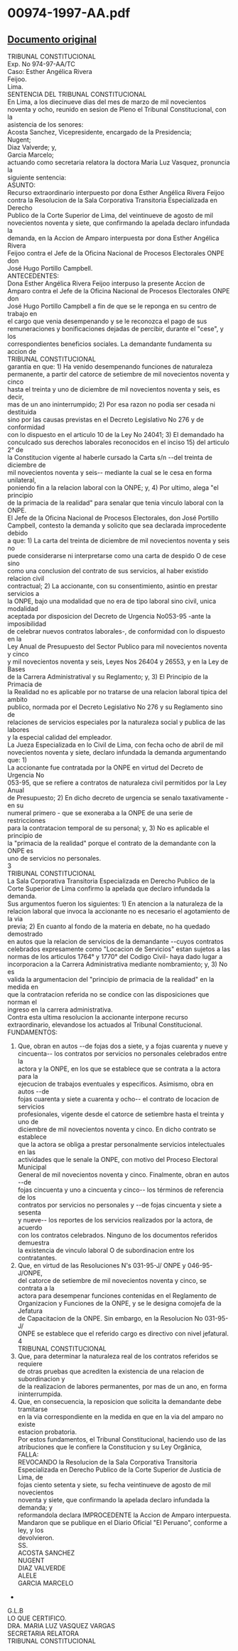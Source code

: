 
00974-1997-AA.pdf
=================
  
[Documento original](https://tc.gob.pe/jurisprudencia/1998/00974-1997-AA.pdf)  
---  
TRIBUNAL CONSTITUCIONAL  
Exp. No 974-97-AA/TC  
Caso: Esther Angélica Rivera  
Feijoo.  
Lima.  
SENTENCIA DEL TRIBUNAL CONSTITUCIONAL  
En Lima, a los diecinueve dias del mes de marzo de mil novecientos  
noventa y ocho, reunido en sesion de Pleno el Tribunal Constitucional, con la  
asistencia de los senores:  
Acosta Sanchez, Vicepresidente, encargado de la Presidencia;  
Nugent;  
Diaz Valverde; y,  
Garcia Marcelo;  
actuando como secretaria relatora la doctora Maria Luz Vasquez, pronuncia la  
siguiente sentencia:  
ASUNTO:  
Recurso extraordinario interpuesto por dona Esther Angélica Rivera Feijoo  
contra la Resolucion de la Sala Corporativa Transitoria Especializada en Derecho  
Publico de la Corte Superior de Lima, del veintinueve de agosto de mil  
novecientos noventa y siete, que confirmando la apelada declaro infundada la  
demanda, en la Accion de Amparo interpuesta por dona Esther Angélica Rivera  
Feijoo contra el Jefe de la Oficina Nacional de Procesos Electorales ONPE don  
José Hugo Portillo Campbell.  
ANTECEDENTES:  
Dona Esther Angélica Rivera Feijoo interpuso la presente Accion de  
Amparo contra el Jefe de la Oficina Nacional de Procesos Electorales ONPE don  
José Hugo Portillo Campbell a fin de que se le reponga en su centro de trabajo en  
el cargo que venia desempenando y se le reconozca el pago de sus  
remuneraciones y bonificaciones dejadas de percibir, durante el "cese", y los  
correspondientes beneficios sociales. La demandante fundamenta su accion de  
TRIBUNAL CONSTITUCIONAL  
garantia en que: 1) Ha venido desempenando funciones de naturaleza  
permanente, a partir del catorce de setiembre de mil novecientos noventa y cinco  
hasta el treinta y uno de diciembre de mil novecientos noventa y seis, es decir,  
mas de un ano ininterrumpido; 2) Por esa razon no podia ser cesada ni destituida  
sino por las causas previstas en el Decreto Legislativo No 276 y de conformidad  
con lo dispuesto en el articulo 10 de la Ley No 24041; 3) El demandado ha  
conculcado sus derechos laborales reconocidos en el inciso 15) del articulo 2° de  
la Constitucion vigente al haberle cursado la Carta s/n --del treinta de diciembre de  
mil novecientos noventa y seis-- mediante la cual se le cesa en forma unilateral,  
poniendo fin a la relacion laboral con la ONPE; y, 4) Por ultimo, alega "el principio  
de la primacia de la realidad" para senalar que tenia vinculo laboral con la ONPE.  
El Jefe de la Oficina Nacional de Procesos Electorales, don José Portillo  
Campbell, contesto la demanda y solicito que sea declarada improcedente debido  
a que: 1) La carta del treinta de diciembre de mil novecientos noventa y seis no  
puede considerarse ni interpretarse como una carta de despido O de cese sino  
como una conclusion del contrato de sus servicios, al haber existido relacion civil  
contractual; 2) La accionante, con su consentimiento, asintio en prestar servicios a  
la ONPE, bajo una modalidad que no era de tipo laboral sino civil, unica modalidad  
aceptada por disposicion del Decreto de Urgencia No053-95 -ante la imposibilidad  
de celebrar nuevos contratos laborales-, de conformidad con lo dispuesto en la  
Ley Anual de Presupuesto del Sector Publico para mil novecientos noventa y cinco  
y mil novecientos noventa y seis, Leyes Nos 26404 y 26553, y en la Ley de Bases  
de la Carrera Administratival y su Reglamento; y, 3) El Principio de la Primacia de  
la Realidad no es aplicable por no tratarse de una relacion laboral tipica del ambito  
publico, normada por el Decreto Legislativo No 276 y su Reglamento sino de  
relaciones de servicios especiales por la naturaleza social y publica de las labores  
y la especial calidad del empleador.  
La Jueza Especializada en lo Civil de Lima, con fecha ocho de abril de mil  
novecientos noventa y siete, declaro infundada la demanda argumentando que: 1)  
La accionante fue contratada por la ONPE en virtud del Decreto de Urgencia No  
053-95, que se refiere a contratos de naturaleza civil permitidos por la Ley Anual  
de Presupuesto; 2) En dicho decreto de urgencia se senalo taxativamente -en su  
numeral primero - que se exoneraba a la ONPE de una serie de restricciones  
para la contratacion temporal de su personal; y, 3) No es aplicable el principio de  
la "primacia de la realidad" porque el contrato de la demandante con la ONPE es  
uno de servicios no personales.  
3  
TRIBUNAL CONSTITUCIONAL  
La Sala Corporativa Transitoria Especializada en Derecho Publico de la  
Corte Superior de Lima confirmo la apelada que declaro infundada la demanda.  
Sus argumentos fueron los siguientes: 1) En atencion a la naturaleza de la  
relacion laboral que invoca la accionante no es necesario el agotamiento de la via  
previa; 2) En cuanto al fondo de la materia en debate, no ha quedado demostrado  
en autos que la relacion de servicios de la demandante --cuyos contratos  
celebrados expresamente como "Locacion de Servicios" estan sujetos a las  
normas de los articulos 1764° y 1770° del Codigo Civil- haya dado lugar a  
incorporacion a la Carrera Administrativa mediante nombramiento; y, 3) No es  
valida la argumentacion del "principio de primacia de la realidad" en la medida en  
que la contratacion referida no se condice con las disposiciones que norman el  
ingreso en la carrera administrativa.  
Contra esta ultima resolucion la accionante interpone recurso  
extraordinario, elevandose los actuados al Tribunal Constitucional.  
FUNDAMENTOS:  
1. Que, obran en autos --de fojas dos a siete, y a fojas cuarenta y nueve y  
cincuenta-- los contratos por servicios no personales celebrados entre la  
actora y la ONPE, en los que se establece que se contrata a la actora para la  
ejecucion de trabajos eventuales y especificos. Asimismo, obra en autos --de  
fojas cuarenta y siete a cuarenta y ocho-- el contrato de locacion de servicios  
profesionales, vigente desde el catorce de setiembre hasta el treinta y uno de  
diciembre de mil novecientos noventa y cinco. En dicho contrato se establece  
que la actora se obliga a prestar personalmente servicios intelectuales en las  
actividades que le senale la ONPE, con motivo del Proceso Electoral Municipal  
General de mil novecientos noventa y cinco. Finalmente, obran en autos --de  
fojas cincuenta y uno a cincuenta y cinco-- los términos de referencia de los  
contratos por servicios no personales y --de fojas cincuenta y siete a sesenta  
y nueve-- los reportes de los servicios realizados por la actora, de acuerdo  
con los contratos celebrados. Ninguno de los documentos referidos demuestra  
la existencia de vinculo laboral O de subordinacion entre los contratantes.  
2. Que, en virtud de las Resoluciones N's 031-95-J/ ONPE y 046-95-J/ONPE,  
del catorce de setiembre de mil novecientos noventa y cinco, se contrata a la  
actora para desempenar funciones contenidas en el Reglamento de  
Organizacion y Funciones de la ONPE, y se le designa comojefa de la Jefatura  
de Capacitacion de la ONPE. Sin embargo, en la Resolucion No 031-95-J/  
ONPE se establece que el referido cargo es directivo con nivel jefatural.  
4  
TRIBUNAL CONSTITUCIONAL  
3. Que, para determinar la naturaleza real de los contratos referidos se requiere  
de otras pruebas que acrediten la existencia de una relacion de subordinacion y  
de la realizacion de labores permanentes, por mas de un ano, en forma  
ininterrumpida.  
4. Que, en consecuencia, la reposicion que solicita la demandante debe tramitarse  
en la via correspondiente en la medida en que en la via del amparo no existe  
estacion probatoria.  
Por estos fundamentos, el Tribunal Constitucional, haciendo uso de las  
atribuciones que le confiere la Constitucion y su Ley Orgânica,  
FALLA:  
REVOCANDO la Resolucion de la Sala Corporativa Transitoria  
Especializada en Derecho Publico de la Corte Superior de Justicia de Lima, de  
fojas ciento setenta y siete, su fecha veintinueve de agosto de mil novecientos  
noventa y siete, que confirmando la apelada declaro infundada la demanda; y  
reformandola declara IMPROCEDENTE la Accion de Amparo interpuesta.  
Mandaron que se publique en el Diario Oficial "EI Peruano", conforme a ley, y los  
devolvieron.  
SS.  
ACOSTA SANCHEZ  
NUGENT  
DIAZ VALVERDE  
ALELE  
GARCIA MARCELO  
-  
G.L.B  
LO QUE CERTIFICO.  
DRA. MARIA LUZ VASQUEZ VARGAS  
SECRETARIA RELATORA  
TRIBUNAL CONSTITUCIONAL